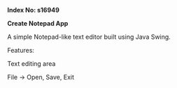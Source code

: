 **Index No: s16949**

**Create Notepad App**

A simple Notepad-like text editor built using Java Swing.  

Features:

Text editing area

File → Open, Save, Exit


